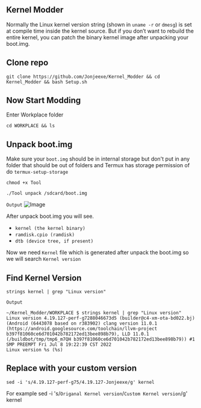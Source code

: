 ## Kernel Modder
Normally the Linux kernel version string (shown in `uname -r` or `dmesg`) is set at compile time inside the kernel source. But if you don’t want to rebuild the entire kernel, you can patch the binary kernel image after unpacking your boot.img.

## Clone repo
```
git clone https://github.com/Jonjeexe/Kernel_Modder && cd Kernel_Modder && bash Setup.sh
```

## Now Start Modding
Enter Workplace folder
```
cd WORKPLACE && ls
```

## Unpack boot.img
Make sure your `boot.img` should be in internal storage but don't put in any folder that should be out of folders
and Termux has storage permission of do `termux-setup-storage`
```
chmod +x Tool
```
```
./Tool unpack /sdcard/boot.img
```
`Output`
![Image](https://github.com/user-attachments/assets/023df087-fd8d-40ea-82bc-8d43473c768a)

After unpack boot.img you will see.
- `kernel (the kernel binary)`
- `ramdisk.cpio (ramdisk)`
- `dtb (device tree, if present)`

Now we need `Kernel` file which is generated after unpack the boot.img
so we will search `Kernel version` 
## Find Kernel Version
```
strings kernel | grep "Linux version"
```
`Output`
```
~/Kernel_Modder/WORKPLACE $ strings kernel | grep "Linux version"
Linux version 4.19.127-perf-g7288046673d5 (builder@c4-xm-ota-bd022.bj) (Android (6443078 based on r383902) clang version 11.0.1 (https://android.googlesource.com/toolchain/llvm-project b397f81060ce6d701042b782172ed13bee898b79), LLD 11.0.1 (/buildbot/tmp/tmp6_m7QH b397f81060ce6d701042b782172ed13bee898b79)) #1 SMP PREEMPT Fri Jul 8 19:22:39 CST 2022
Linux version %s (%s)
```
## Replace with your custom version
```
sed -i 's/4.19.127-perf-g75/4.19.127-Jonjeexe/g' kernel

```
For example
sed -i 's/`Origanal Kernel version`/`Custom Kernel version`/g' kernel

